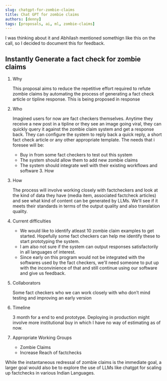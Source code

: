 ```yaml
---
slug: chatgpt-for-zombie-claims
title: Chat GPT for zombie claims
authors: [denny]
tags: [proposals, ai, ml, zombie-claims]
---
```


I was thinking about it and Abhilash mentioned somethign like this on the call, so I decided to document this for feedback.

## Instantly Generate a fact check for zombie claims

1. Why

   This proposal aims to reduce the repetitive effort required to refute zombie claims by automating the process of generating a fact check article or tipline response. This is being proposed in response

2. Who

   Imagined users for now are fact checkers themselves. Anytime they receive a new post in a tipline or they see an image going viral, they can quickly query it against the zombie claim system and get a response back. They can configure the system to reply back a quick reply, a short fact check article or any other appropriate template. The needs that i foresee will be:

   - Buy in from some fact checkers to test out this system
   - The system should allow them to add new zombie claims
   - The system should integrate well with their existing workflows and software 3. How

3. How

   The process will involve working closely with factcheckers and look at the kind of data they have (media item, associated factcheck articles) and see what kind of content can be generated by LLMs. We'll see if it meets their standards in terms of the output quality and also translation quality.

4. Current difficulties

   - We would like to identify atleast 10 zombie claim examples to get started. Hopefully some fact checkers can help me identify these to start prototyping the system.
   - I am also not sure if the system can output responses satisfactorily in all languages of interest.
   - Since early on this program would not be integrated with the softwares used by the fact checkers, we'll need someone to put up with the inconvinience of that and still continue using our software and give us feedback.

5. Collaborators

   Some fact checkers who we can work closely with who don’t mind testing and improving an early version

6. Timeline

   3 month for a end to end prototype. Deploying in production might involve more institutional buy in which I have no way of estimating as of now.

7. Appropriate Working Groups

   - Zombie Claims
   - Increase Reach of factchecks

While the instantaneous redressal of zombie claims is the immediate goal, a larger goal would also be to explore the use of LLMs like chatgpt for scaling up factchecks in various Indian Languages.
